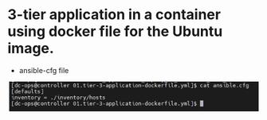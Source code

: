 # 3-tier application in a container using docker file for the Ubuntu image.

- ansible-cfg file

![alt text](image.png)


